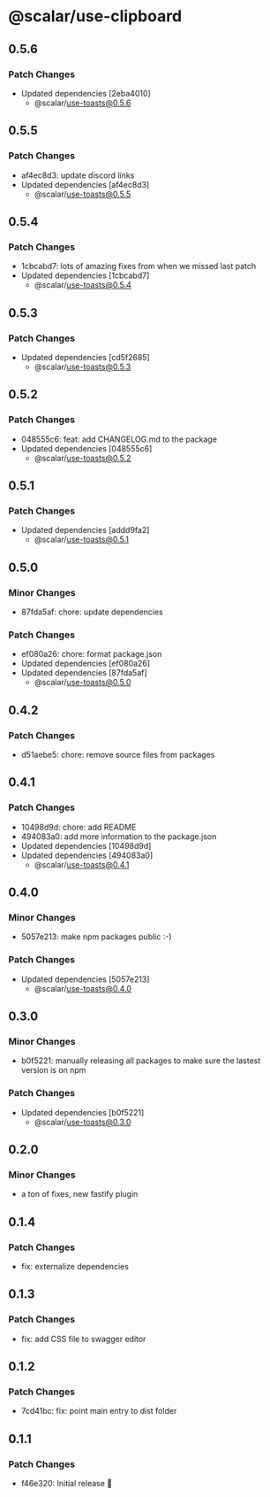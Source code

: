 # @scalar/use-clipboard

## 0.5.6

### Patch Changes

- Updated dependencies [2eba4010]
  - @scalar/use-toasts@0.5.6

## 0.5.5

### Patch Changes

- af4ec8d3: update discord links
- Updated dependencies [af4ec8d3]
  - @scalar/use-toasts@0.5.5

## 0.5.4

### Patch Changes

- 1cbcabd7: lots of amazing fixes from when we missed last patch
- Updated dependencies [1cbcabd7]
  - @scalar/use-toasts@0.5.4

## 0.5.3

### Patch Changes

- Updated dependencies [cd5f2685]
  - @scalar/use-toasts@0.5.3

## 0.5.2

### Patch Changes

- 048555c6: feat: add CHANGELOG.md to the package
- Updated dependencies [048555c6]
  - @scalar/use-toasts@0.5.2

## 0.5.1

### Patch Changes

- Updated dependencies [addd9fa2]
  - @scalar/use-toasts@0.5.1

## 0.5.0

### Minor Changes

- 87fda5af: chore: update dependencies

### Patch Changes

- ef080a26: chore: format package.json
- Updated dependencies [ef080a26]
- Updated dependencies [87fda5af]
  - @scalar/use-toasts@0.5.0

## 0.4.2

### Patch Changes

- d51aebe5: chore: remove source files from packages

## 0.4.1

### Patch Changes

- 10498d9d: chore: add README
- 494083a0: add more information to the package.json
- Updated dependencies [10498d9d]
- Updated dependencies [494083a0]
  - @scalar/use-toasts@0.4.1

## 0.4.0

### Minor Changes

- 5057e213: make npm packages public :-)

### Patch Changes

- Updated dependencies [5057e213]
  - @scalar/use-toasts@0.4.0

## 0.3.0

### Minor Changes

- b0f5221: manually releasing all packages to make sure the lastest version is on npm

### Patch Changes

- Updated dependencies [b0f5221]
  - @scalar/use-toasts@0.3.0

## 0.2.0

### Minor Changes

- a ton of fixes, new fastify plugin

## 0.1.4

### Patch Changes

- fix: externalize dependencies

## 0.1.3

### Patch Changes

- fix: add CSS file to swagger editor

## 0.1.2

### Patch Changes

- 7cd41bc: fix: point main entry to dist folder

## 0.1.1

### Patch Changes

- f46e320: Initial release 👀
